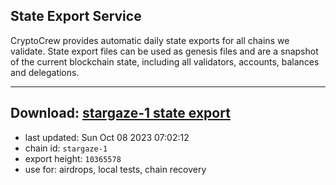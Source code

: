 ## State Export Service
CryptoCrew provides automatic daily state exports for all chains we validate. State export files can be used as genesis files and are a snapshot of the current blockchain state, including all validators, accounts, balances and delegations.

---
**Download: [stargaze-1 state export](https://dl.ccvalidators.com/SERVICE/stargaze/stargaze-1_export_10365578.json)**
---

- last updated: Sun Oct 08 2023 07:02:12
- chain id: `stargaze-1`
- export height: `10365578`
- use for: airdrops, local tests, chain recovery

